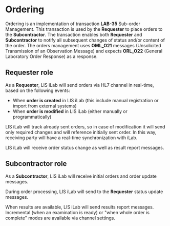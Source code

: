 # Ordering

Ordering is an implementation of transaction **LAB-35** Sub-order Management. This transaction is used by the **Requester** to place orders to the **Subcontractor**. The transaction enables both **Requester** and **Subcontractor** to notify all subsequent changes of status and/or content of the order. The orders management uses **OML_O21** messages (Unsolicited Transmission of an Observation Message) and expects **ORL_O22** (General Laboratory Order Response) as a response.

## Requester role

As a **Requester**, LIS iLab will send orders via HL7 channel in real-time, based on the following events:

- When **order is created** in LIS iLab (this include manual registration or import from external systems)
- When **order is modified** in LIS iLab (either manually or programmatically)

LIS iLab will track already sent orders, so in case of modification it will send only required changes and will reference initially sent order. In this way, receiving party will have a real-time synchronization with iLab.

LIS iLab will receive order status change as well as result report messages.

## Subcontractor role

As a **Subcontractor**, LIS iLab will receive initial orders and order update messages.

During order processing, LIS iLab will send to the **Requester** status update messages.

When results are available, LIS iLab will send results report messages. Incremental (when an examination is ready) or "when whole order is complete" modes are available via channel settings.

